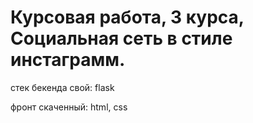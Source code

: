 # Курсовая работа, 3 курса, Социальная сеть в стиле инстаграмм.

стек бекенда свой: flask

фронт скаченный: html, css

